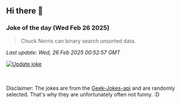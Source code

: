 ## Hi there 👋

### Joke of the day (Wed Feb 26 2025)
<!-- joke -->
>Chuck Norris can binary search unsorted data.
<!-- /joke -->

*Last update: Wed, 26 Feb 2025 00:52:57 GMT*

[![Update joke](https://github.com/nclskfm/nclskfm/actions/workflows/joke.yml/badge.svg)](https://github.com/nclskfm/nclskfm/actions/workflows/joke.yml)

<br><br>
Disclaimer: The jokes are from the [Geek-Jokes-api](https://github.com/sameerkumar18/geek-joke-api) and are randomly selected. That's why they are unfortunately often not funny. :D
